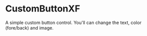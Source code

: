 # CustomButtonXF
 A simple custom button control. You'll can change the text, color (fore/back) and image.
